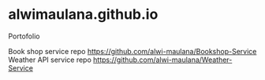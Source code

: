 # alwimaulana.github.io
Portofolio

Book shop service repo https://github.com/alwi-maulana/Bookshop-Service
Weather API service repo https://github.com/alwi-maulana/Weather-Service
